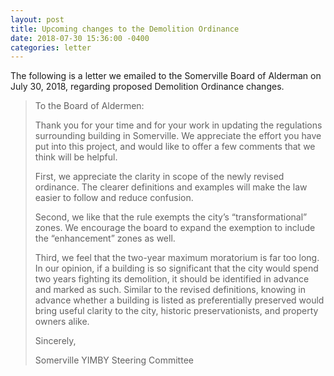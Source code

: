 ```yaml
---
layout: post
title: Upcoming changes to the Demolition Ordinance
date: 2018-07-30 15:36:00 -0400
categories: letter
---
```


The following is a letter we emailed to the Somerville Board of Alderman on <time datetime="2018-07-30T15:36-04:00">July 30, 2018</time>, regarding proposed Demolition Ordinance changes.

> To the Board of Aldermen:
>
> Thank you for your time and for your work in updating the regulations surrounding building in Somerville. We appreciate the effort you have put into this project, and would like to offer a few comments that we think will be helpful.
>
> First, we appreciate the clarity in scope of the newly revised ordinance. The clearer definitions and examples will make the law easier to follow and reduce confusion.
>
> Second, we like that the rule exempts the city’s “transformational” zones. We encourage the board to expand the exemption to include the “enhancement” zones as well.
>
> Third, we feel that the two-year maximum moratorium is far too long. In our opinion, if a building is so significant that the city would spend two years fighting its demolition, it should be identified in advance and marked as such. Similar to the revised definitions, knowing in advance whether a building is listed as preferentially preserved would bring useful clarity to the city, historic preservationists, and property owners alike.
>
> Sincerely,
>
> Somerville YIMBY Steering Committee
